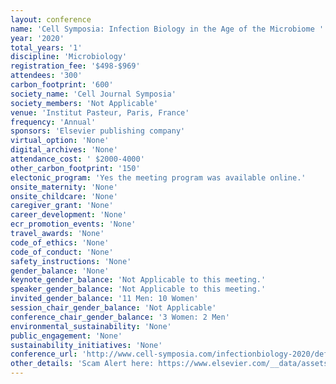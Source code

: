 ```yaml
---
layout: conference 
name: 'Cell Symposia: Infection Biology in the Age of the Microbiome '
year: '2020'
total_years: '1'
discipline: 'Microbiology'
registration_fee: '$498-$969'
attendees: '300'
carbon_footprint: '600'
society_name: 'Cell Journal Symposia'
society_members: 'Not Applicable'
venue: 'Institut Pasteur, Paris, France'
frequency: 'Annual'
sponsors: 'Elsevier publishing company'
virtual_option: 'None'
digital_archives: 'None'
attendance_cost: ' $2000-4000'
other_carbon_footprint: '150'
electonic_program: 'Yes the meeting program was available online.'
onsite_maternity: 'None'
onsite_childcare: 'None'
caregiver_grant: 'None'
career_development: 'None'
ecr_promotion_events: 'None'
travel_awards: 'None'
code_of_ethics: 'None'
code_of_conduct: 'None'
safety_instructions: 'None'
gender_balance: 'None'
keynote_gender_balance: 'Not Applicable to this meeting.'
speaker_gender_balance: 'Not Applicable to this meeting.'
invited_gender_balance: '11 Men: 10 Women'
session_chair_gender_balance: 'Not Applicable'
conference_chair_gender_balance: '3 Women: 2 Men'
environmental_sustainability: 'None'
public_engagement: 'None'
sustainability_initiatives: 'None'
conference_url: 'http://www.cell-symposia.com/infectionbiology-2020/default.asp'
other_details: 'Scam Alert here: https://www.elsevier.com/__data/assets/pdf_file/0017/711431/25314_EHS_Warning_CA.pdf    and    WARNING - SCAM ALERT: WARNING - SCAM ALERT: Exhibitor Housing Services (EHS), Exhibitor Housing Management (EHM) & Business Travel Management (BTM). Note to conference delegates: Please read the warning regarding a fraudulent travel and hotel booking scheme. All accommodation bookings should be made directly through the conference hotel(s), using the accommodation booking link on the website where specified.'
---
```

